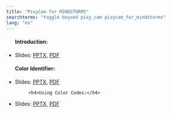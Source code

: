 ```yaml
---
title: "PixyCam for MINDSTORMS"
searchterms: "toggle beyond pixy_cam pixycam_for_mindstorms"
lang: "en"
---
```

 <ul>

<h4>Introduction:</h4>
 <li class="ng-binding">Slides:
 <a href="translations/en-us/beyond/PixyIntro.pptx">PPTX</a>,
 <a href="translations/en-us/beyond/PixyIntro.pdf">PDF</a>
 </li>
</ul>

 <ul>

<h4>Color Identifier:</h4>
 <li class="ng-binding">Slides:
 <a href="translations/en-us/beyond/PixyColorIdentifier.pptx">PPTX</a>,
 <a href="translations/en-us/beyond/PixyColorIdentifier.pdf">PDF</a>
 </li></ul>

<ul>

		 <h4>Using Color Codes:</h4>
 <li class="ng-binding">Slides:
 <a href="translations/en-us/beyond/PixyColorCodes.pptx">PPTX</a>,
 <a href="translations/en-us/beyond/PixyColorCodes.pdf">PDF</a>
 </li>
</ul>
